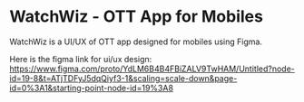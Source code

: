 # WatchWiz - OTT App for Mobiles

WatchWiz is a UI/UX of OTT app designed for mobiles using Figma.


Here is the figma link for ui/ux design:
https://www.figma.com/proto/YdLM6B4B4FBiZALV9TwHAM/Untitled?node-id=19-8&t=ATjTDFyJ5dqQiyf3-1&scaling=scale-down&page-id=0%3A1&starting-point-node-id=19%3A8
